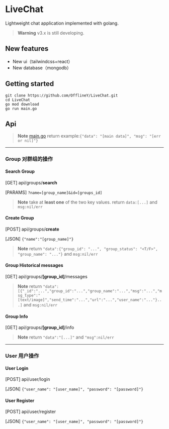 
# LiveChat
Lightweight chat application implemented with golang.

> **Warning**
> v3.x is still developing.

## New features

- New ui（tailwindcss+react）
- New database（mongodb）

## Getting started

```shell
git clone https://github.com/OfflineY/LiveChat.git
cd LiveChat
go mod download
go run main.go
```

## Api

> **Note**
>[main.go](main.go)
> return example:`{"data": "[main data]", "msg": "[err or nil]"}`

---

### Group 对群组的操作

#### Search Group
[GET] api/groups/**search**

[PARAMS] `?name=[group_name]&id=[groups_id]`

> **Note**
> take at **least one** of the two key values.
> return `data:[...]` and `msg:nil/err`


#### Create Group
[POST] api/groups/**create**

[JSON] `{"name":"[group_name]"}`

> **Note**
> return `"data":{"group_id": "...", "group_status": "<T/F>", "group_name": "..."}` and `msg:nil/err`

#### Group Historical messages
[GET] api/groups/**[group_id]**/messages

> **Note**
> return `"data":[{"_id":"...","group_id":"...","group_name":"...","msg":"...","msg_type":"[text/image]","send_time":"...","url":"...","user_name":"..."}...]` and `msg:nil/err`

#### Group Info
[GET] api/groups/**[group_id]**/info

> **Note**
> return `"data":"[...]"` and `"msg":nil/err`

---

### User 用户操作
#### User Login

[POST] api/user/login

[JSON] `{"user_name": "[user_name]", "password": "[password]"}`

#### User Register

[POST] api/user/register

[JSON] `{"user_name": "[user_name]", "password": "[password]"}`



